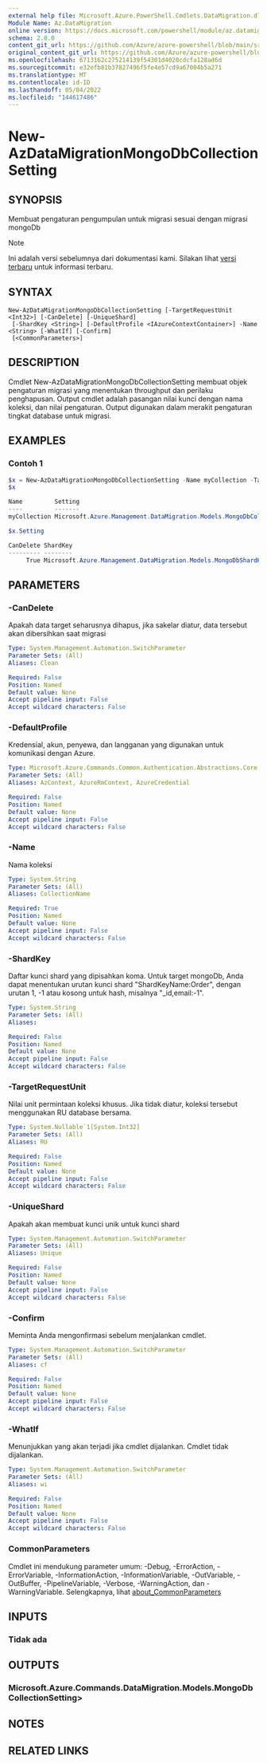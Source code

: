 ```yaml
---
external help file: Microsoft.Azure.PowerShell.Cmdlets.DataMigration.dll-Help.xml
Module Name: Az.DataMigration
online version: https://docs.microsoft.com/powershell/module/az.datamigration/New-AzDataMigrationMongoDbCollectionSetting
schema: 2.0.0
content_git_url: https://github.com/Azure/azure-powershell/blob/main/src/DataMigration/DataMigration/help/New-AzDataMigrationMongoDbCollectionSetting.md
original_content_git_url: https://github.com/Azure/azure-powershell/blob/main/src/DataMigration/DataMigration/help/New-AzDataMigrationMongoDbCollectionSetting.md
ms.openlocfilehash: 6713162c275214139f54301d4020cdcfa128ad6d
ms.sourcegitcommit: e32efb81b37827496f5fe4e57cd9a67004b5a271
ms.translationtype: MT
ms.contentlocale: id-ID
ms.lasthandoff: 05/04/2022
ms.locfileid: "144617486"
---
```

# New-AzDataMigrationMongoDbCollectionSetting

## SYNOPSIS
Membuat pengaturan pengumpulan untuk migrasi sesuai dengan migrasi mongoDb

> [!NOTE]
>Ini adalah versi sebelumnya dari dokumentasi kami. Silakan lihat [versi terbaru](/powershell/module/az.datamigration/new-azdatamigrationmongodbcollectionsetting) untuk informasi terbaru.

## SYNTAX

```
New-AzDataMigrationMongoDbCollectionSetting [-TargetRequestUnit <Int32>] [-CanDelete] [-UniqueShard]
 [-ShardKey <String>] [-DefaultProfile <IAzureContextContainer>] -Name <String> [-WhatIf] [-Confirm]
 [<CommonParameters>]
```

## DESCRIPTION
Cmdlet New-AzDataMigrationMongoDbCollectionSetting membuat objek pengaturan migrasi yang menentukan throughput dan perilaku penghapusan.
Output cmdlet adalah pasangan nilai kunci dengan nama koleksi, dan nilai pengaturan. Output digunakan dalam merakit pengaturan tingkat database untuk migrasi.

## EXAMPLES

### Contoh 1
```powershell
$x = New-AzDataMigrationMongoDbCollectionSetting -Name myCollection -TargetRequestUnit 1000 -CanDelete -ShardKey "_id:-1,age:1,name"
$x

Name         Setting
----         -------
myCollection Microsoft.Azure.Management.DataMigration.Models.MongoDbCollectionSettings

$x.Setting

CanDelete ShardKey                                                               TargetRUs
--------- --------                                                               ---------
     True Microsoft.Azure.Management.DataMigration.Models.MongoDbShardKeySetting      1000
```

## PARAMETERS

### -CanDelete
Apakah data target seharusnya dihapus, jika sakelar diatur, data tersebut akan dibersihkan saat migrasi

```yaml
Type: System.Management.Automation.SwitchParameter
Parameter Sets: (All)
Aliases: Clean

Required: False
Position: Named
Default value: None
Accept pipeline input: False
Accept wildcard characters: False
```

### -DefaultProfile
Kredensial, akun, penyewa, dan langganan yang digunakan untuk komunikasi dengan Azure.

```yaml
Type: Microsoft.Azure.Commands.Common.Authentication.Abstractions.Core.IAzureContextContainer
Parameter Sets: (All)
Aliases: AzContext, AzureRmContext, AzureCredential

Required: False
Position: Named
Default value: None
Accept pipeline input: False
Accept wildcard characters: False
```

### -Name
Nama koleksi

```yaml
Type: System.String
Parameter Sets: (All)
Aliases: CollectionName

Required: True
Position: Named
Default value: None
Accept pipeline input: False
Accept wildcard characters: False
```

### -ShardKey
Daftar kunci shard yang dipisahkan koma. Untuk target mongoDb, Anda dapat menentukan urutan kunci shard "ShardKeyName:Order", dengan urutan 1, -1 atau kosong untuk hash, misalnya "_id,email:-1".

```yaml
Type: System.String
Parameter Sets: (All)
Aliases:

Required: False
Position: Named
Default value: None
Accept pipeline input: False
Accept wildcard characters: False
```

### -TargetRequestUnit
Nilai unit permintaan koleksi khusus. Jika tidak diatur, koleksi tersebut menggunakan RU database bersama.

```yaml
Type: System.Nullable`1[System.Int32]
Parameter Sets: (All)
Aliases: RU

Required: False
Position: Named
Default value: None
Accept pipeline input: False
Accept wildcard characters: False
```

### -UniqueShard
Apakah akan membuat kunci unik untuk kunci shard

```yaml
Type: System.Management.Automation.SwitchParameter
Parameter Sets: (All)
Aliases: Unique

Required: False
Position: Named
Default value: None
Accept pipeline input: False
Accept wildcard characters: False
```

### -Confirm
Meminta Anda mengonfirmasi sebelum menjalankan cmdlet.

```yaml
Type: System.Management.Automation.SwitchParameter
Parameter Sets: (All)
Aliases: cf

Required: False
Position: Named
Default value: None
Accept pipeline input: False
Accept wildcard characters: False
```

### -WhatIf
Menunjukkan yang akan terjadi jika cmdlet dijalankan. Cmdlet tidak dijalankan.

```yaml
Type: System.Management.Automation.SwitchParameter
Parameter Sets: (All)
Aliases: wi

Required: False
Position: Named
Default value: None
Accept pipeline input: False
Accept wildcard characters: False
```

### CommonParameters
Cmdlet ini mendukung parameter umum: -Debug, -ErrorAction, -ErrorVariable, -InformationAction, -InformationVariable, -OutVariable, -OutBuffer, -PipelineVariable, -Verbose, -WarningAction, dan -WarningVariable. Selengkapnya, lihat [about_CommonParameters](http://go.microsoft.com/fwlink/?LinkID=113216)

## INPUTS

### Tidak ada

## OUTPUTS

### Microsoft.Azure.Commands.DataMigration.Models.MongoDbCollectionSetting>

## NOTES

## RELATED LINKS
